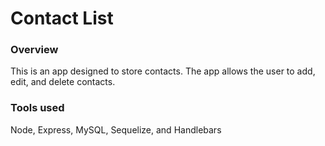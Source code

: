 # Contact List

### Overview
This is an app designed to store contacts. The app allows the user to add, edit, and delete contacts.

### Tools used
Node, Express, MySQL, Sequelize, and Handlebars